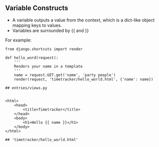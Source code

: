 ## Variable Constructs

* A variable outputs a value from the context, which is a dict-like object mapping keys to values.
* Variables are surrounded by {{ and }}

For example:

```
from django.shortcuts import render

def hello_word(request):
    '''
    Renders your name in a template
    '''
    name = request.GET.get('name', 'party people')
    render(request, 'timetracker/hello_world.html', {'name': name})

## entries/views.py


<html>
    <head>
        <title>Timetracker</title>
    </head>        
    <body>
        <h1>Hello {{ name }}</h1>
    </body>
</html>        

## 'timetracker/hello_world.html'
```

